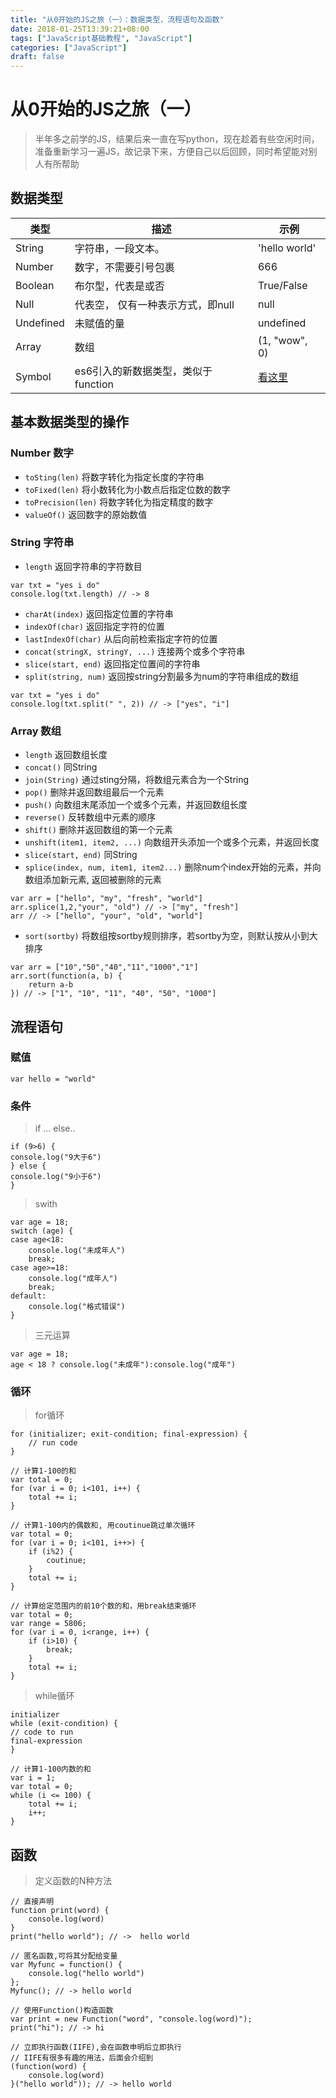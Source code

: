 ```yaml
---
title: "从0开始的JS之旅（一）：数据类型，流程语句及函数"
date: 2018-01-25T13:39:21+08:00
tags: ["JavaScript基础教程", "JavaScript"]
categories: ["JavaScript"]
draft: false
---
```


# 从0开始的JS之旅（一）
> 半年多之前学的JS，结果后来一直在写python，现在趁着有些空闲时间，准备重新学习一遍JS，故记录下来，方便自己以后回顾，同时希望能对别人有所帮助

## 数据类型
类型 | 描述 | 示例
----- | ----- | ------
String| 字符串，一段文本。  | 'hello world'
Number| 数字，不需要引号包裹 | 666
Boolean | 布尔型，代表是或否 | True/False
Null | 代表空， 仅有一种表示方式，即null | null
Undefined | 未赋值的量 | undefined
Array | 数组 | (1, "wow", 0)
Symbol | es6引入的新数据类型，类似于function | [看这里](https://developer.mozilla.org/en-US/docs/Glossary/Symbol)

## 基本数据类型的操作
### Number 数字
+ `toSting(len)` 将数字转化为指定长度的字符串
+ `toFixed(len)` 将小数转化为小数点后指定位数的数字
+ `toPrecision(len)` 将数字转化为指定精度的数字
+ `valueOf()` 返回数字的原始数值

### String 字符串
+ `length` 返回字符串的字符数目
``` JS
var txt = "yes i do"
console.log(txt.length) // -> 8
```
+ `charAt(index)` 返回指定位置的字符串
+ `indexOf(char)` 返回指定字符的位置
+ `lastIndexOf(char)` 从后向前检索指定字符的位置
+ `concat(stringX, stringY, ...)` 连接两个或多个字符串
+ `slice(start, end)` 返回指定位置间的字符串
+ `split(string, num)` 返回按string分割最多为num的字符串组成的数组
``` JS
var txt = "yes i do"
console.log(txt.split(" ", 2)) // -> ["yes", "i"]
```

### Array 数组
+ `length` 返回数组长度
+ `concat()` 同String
+ `join(String)` 通过sting分隔，将数组元素合为一个String
+ `pop()` 删除并返回数组最后一个元素
+ `push()` 向数组末尾添加一个或多个元素，并返回数组长度
+ `reverse()` 反转数组中元素的顺序
+ `shift()` 删除并返回数组的第一个元素
+ `unshift(item1, item2, ...)` 向数组开头添加一个或多个元素，并返回长度
+ `slice(start, end)` 同String
+ `splice(index, num, item1, item2...)` 删除num个index开始的元素，并向数组添加新元素, 返回被删除的元素
``` JS
var arr = ["hello", "my", "fresh", "world"]
arr.splice(1,2,"your", "old") // -> ["my", "fresh"]
arr // -> ["hello", "your", "old", "world"]
```
+ `sort(sortby)` 将数组按sortby规则排序，若sortby为空，则默认按从小到大排序
``` JS
var arr = ["10","50","40","11","1000","1"]
arr.sort(function(a, b) {
    return a-b
}) // -> ["1", "10", "11", "40", "50", "1000"]
```

## 流程语句
### 赋值
``` JS
var hello = "world"
```
### 条件
> if ... else..
``` JS
if (9>6) {
console.log("9大于6")
} else {
console.log("9小于6")
}
```
> swith
``` JS
var age = 18;
switch (age) {
case age<18:
    console.log("未成年人")
    break;
case age>=18:
    console.log("成年人")
    break;
default:
    console.log("格式错误")
}
```
> 三元运算
``` JS
var age = 18;
age < 18 ? console.log("未成年"):console.log("成年")
```

### 循环
> for循环
``` JS
for (initializer; exit-condition; final-expression) {
    // run code
}
```
``` JS
// 计算1-100的和
var total = 0;
for (var i = 0; i<101, i++) {
    total += i;
}

// 计算1-100内的偶数和, 用coutinue跳过单次循环
var total = 0;
for (var i = 0; i<101, i++>) {
    if (i%2) {
        coutinue;
    }
    total += i;
}

// 计算给定范围内的前10个数的和，用break结束循环
var total = 0;
var range = 5806;
for (var i = 0, i<range, i++) {
    if (i>10) {
        break;
    }
    total += i;
}
```
> while循环
``` JS
initializer
while (exit-condition) {
// code to run
final-expression
}
```
``` JS
// 计算1-100内数的和
var i = 1;
var total = 0;
while (i <= 100) {
    total += i;
    i++;
}
```

## 函数
> 定义函数的N种方法
``` JS
// 直接声明
function print(word) {
    console.log(word)
}
print("hello world"); // ->  hello world

// 匿名函数,可将其分配给变量
var Myfunc = function() {
    console.log("hello world")
};
Myfunc(); // -> hello world

// 使用Function()构造函数
var print = new Function("word", "console.log(word)");
print("hi"); // -> hi

// 立即执行函数(IIFE),会在函数申明后立即执行
// IIFE有很多有趣的用法，后面会介绍到
(function(word) {
    console.log(word)
}("hello world")); // -> hello world
```
